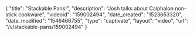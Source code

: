 {
    "title": "Stackable Pans!",
    "description": "Josh talks about Calphalon non-stick cookware",
    "videoid": "159002494",
    "date_created": "1523653320",
    "date_modified": "1546466755",
    "type": "captivate",
    "layout": "video",
    "url": "\/v\/stackable-pans\/159002494"
}
